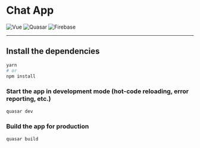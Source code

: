 # Chat App

![Vue](https://img.shields.io/badge/-Vue-42b883?style=for-the-badge&logo=Vue.js&logoColor=FAFAFA)
![Quasar](https://img.shields.io/badge/-Quasar-007acc?style=for-the-badge&logo=quasar&logoColor=FAFAFA)
![Firebase](https://img.shields.io/badge/-Firebase-FAFAFA?style=for-the-badge&logo=firebase&logoColor=FFA611)

<hr>

## Install the dependencies
```bash
yarn
# or
npm install
```

### Start the app in development mode (hot-code reloading, error reporting, etc.)
```bash
quasar dev
```


### Build the app for production
```bash
quasar build
```
